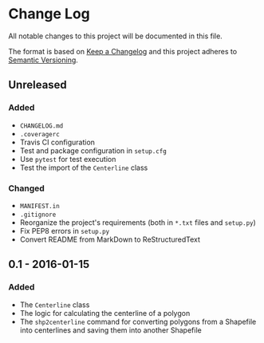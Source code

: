 # Change Log
All notable changes to this project will be documented in this file.

The format is based on [Keep a Changelog](http://keepachangelog.com/)
and this project adheres to [Semantic Versioning](http://semver.org/).

## Unreleased

### Added

- `CHANGELOG.md`
- `.coveragerc`
- Travis CI configuration
- Test and package configuration in `setup.cfg`
- Use `pytest` for test execution
- Test the import of the `Centerline` class

### Changed

- `MANIFEST.in`
- `.gitignore`
- Reorganize the project's requirements (both in `*.txt` files and `setup.py`)
- Fix PEP8 errors in `setup.py`
- Convert README from MarkDown to ReStructuredText

## 0.1 - 2016-01-15

### Added

- The `Centerline` class
- The logic for calculating the centerline of a polygon
- The `shp2centerline` command for converting polygons from a Shapefile
into centerlines and saving them into another Shapefile
